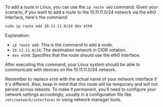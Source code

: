 To add a route in Linux, you can use the `ip route add` command. Given your scenario, if you want to add a route to the 10.11.11.0/24 network via the eth0 interface, here's the command:

```sh
sudo ip route add 10.11.11.0/24 dev eth0
```

Explanation:
- `ip route add`: This is the command to add a route.
- `10.11.11.0/24`: The destination network in CIDR notation.
- `dev eth0`: Specifies that the route should use the eth0 interface.

After executing this command, your Linux system should be able to communicate with devices on the 10.11.11.0/24 network.

Remember to replace `eth0` with the actual name of your network interface if it's different. Also, keep in mind that this route will be temporary and will not persist across reboots. To make it permanent, you'll need to configure your network settings accordingly, usually in a configuration file like `/etc/network/interfaces` or using network manager tools.